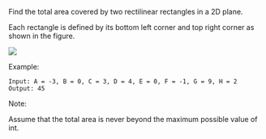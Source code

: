 Find the total area covered by two rectilinear rectangles in a 2D plane.

Each rectangle is defined by its bottom left corner and top right corner as shown in the figure.

![](https://assets.leetcode.com/uploads/2018/10/22/rectangle_area.png)

Example:
```
Input: A = -3, B = 0, C = 3, D = 4, E = 0, F = -1, G = 9, H = 2
Output: 45
```
Note:

Assume that the total area is never beyond the maximum possible value of int.
